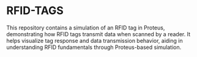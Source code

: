 # RFID-TAGS
This repository contains a simulation of an RFID tag in Proteus, demonstrating how RFID tags transmit data when scanned by a reader. It helps visualize tag response and data transmission behavior, aiding in understanding RFID fundamentals through Proteus-based simulation.
